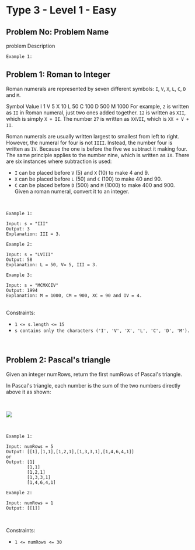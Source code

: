 # Type 3 - Level 1 - Easy
## Problem No:  Problem Name
problem Description
```
Example 1:

```

## Problem 1: Roman to Integer
Roman numerals are represented by seven different symbols: `I`, `V`, `X`, `L`, `C`, `D` and `M`.

Symbol       Value
I             1
V             5
X             10
L             50
C             100
D             500
M             1000
For example, `2` is written as `II` in Roman numeral, just two ones added together. `12` is written as `XII`, which is simply `X + II`. The number `27` is written as `XXVII`, which is `XX + V + II`.

Roman numerals are usually written largest to smallest from left to right. However, the numeral for four is not `IIII`. Instead, the number four is written as `IV`. Because the one is before the five we subtract it making four. The same principle applies to the number nine, which is written as `IX`. There are six instances where subtraction is used:

- `I` can be placed before `V` (5) and `X` (10) to make 4 and 9. 
- `X` can be placed before `L` (50) and `C` (100) to make 40 and 90. 
- `C` can be placed before `D` (500) and `M` (1000) to make 400 and 900.
Given a roman numeral, convert it to an integer.
<br>

```
Example 1:

Input: s = "III"
Output: 3
Explanation: III = 3.
```

```
Example 2:

Input: s = "LVIII"
Output: 58
Explanation: L = 50, V= 5, III = 3.
```

```
Example 3:

Input: s = "MCMXCIV"
Output: 1994
Explanation: M = 1000, CM = 900, XC = 90 and IV = 4.
```

<br>
Constraints:

- `1 <= s.length <= 15`
- `s contains only the characters ('I', 'V', 'X', 'L', 'C', 'D', 'M').`

<br>
  
## Problem 2: Pascal's triangle
Given an integer numRows, return the first numRows of Pascal's triangle.

In Pascal's triangle, each number is the sum of the two numbers directly above it as shown:

<br>

![](https://upload.wikimedia.org/wikipedia/commons/0/0d/PascalTriangleAnimated2.gif)

<br>

```
Example 1:

Input: numRows = 5
Output: [[1],[1,1],[1,2,1],[1,3,3,1],[1,4,6,4,1]]
or
Output: [1]
        [1,1]
        [1,2,1]
        [1,3,3,1]
        [1,4,6,4,1]
```

```
Example 2:

Input: numRows = 1
Output: [[1]]
```
<br>

Constraints:
- `1 <= numRows <= 30`




